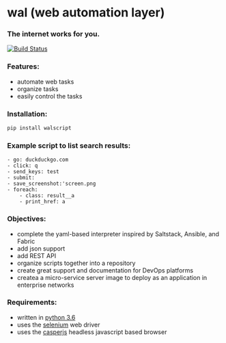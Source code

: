 # wal (web automation layer)

### The internet works for you.

[![Build Status](https://travis-ci.org/classmember/wal.svg?branch=master)](https://travis-ci.org/classmember/wal)

### Features:
* automate web tasks
* organize tasks
* easily control the tasks

### Installation:
```sh
pip install walscript
```

### Example script to list search results:
```wal
- go: duckduckgo.com
- click: q
- send_keys: test
- submit:
- save_screenshot:'screen.png
- foreach:
    - class: result__a
    - print_href: a
```

### Objectives:
* complete the yaml-based interpreter inspired by Saltstack, Ansible, and Fabric
* add json support
* add REST API
* organize scripts together into a repository
* create great support and documentation for DevOps platforms
* createa a micro-service server image to deploy as an application in enterprise networks

### Requirements:
* written in [python 3.6](https://www.python.org/)
* uses the [selenium](http://selenium-python.readthedocs.io/) web driver
* uses the [casperjs](http://phantomjs.org/) headless javascript based browser
